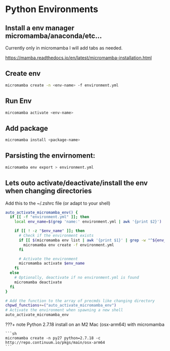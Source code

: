 # Python Environments

## Install a env manager micromamba/anaconda/etc...

Currently only in micromamba I will add tabs as needed.

https://mamba.readthedocs.io/en/latest/micromamba-installation.html

## Create env

```sh
micromamba create -n <env-name> -f environment.yml
```

## Run Env

```sh
mircomamba activate <env-name>
```

## Add package

```sh
micromamba install <package-name>
```

## Parsisting the envirnoment:

```sh
micromamba env export > environment.yml
```

## Lets outo activate/deactivate/install the env when changing directories

Add this to the ~/.zshrc file (or adapt to your shell)

```sh
auto_activate_micromamba_env() {
  if [[ -f "environment.yml" ]]; then
    local env_name=$(grep 'name:' environment.yml | awk '{print $2}')

    if [[ ! -z "$env_name" ]]; then
      # Check if the environment exists
      if [[ $(micromamba env list | awk '{print $1}' | grep -w "^${env_name}$") == "" ]]; then
        micromamba env create -f environment.yml
      fi

      # Activate the environment
      micromamba activate $env_name
    fi
  else
    # Optionally, deactivate if no environment.yml is found
    micromamba deactivate
  fi
}

# Add the function to the array of precmds like changing directory
chpwd_functions+=("auto_activate_micromamba_env")
# Activate the environment when spawning a new shell
auto_activate_micromamba_env
```

???+ note
    Python 2.7.18 install on an M2 Mac (osx-arm64) with micromamba

    ```sh
    micromamba create -n py27 python=2.7.18 -c http://repo.continuum.io/pkgs/main/osx-arm64
    ```
